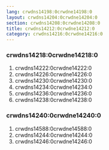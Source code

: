 ```yaml
---
lang: crwdns14198:0crwdne14198:0
layout: crwdns14204:0crwdne14204:0
section: crwdns14208:0crwdne14208:0
title: crwdns14212:0crwdne14212:0
category: crwdns14216:0crwdne14216:0
---
```


### crwdns14218:0crwdne14218:0
1. crwdns14222:0crwdne14222:0
1. crwdns14226:0crwdne14226:0
1. crwdns14230:0crwdne14230:0
1. crwdns14234:0crwdne14234:0
1. crwdns14236:0crwdne14236:0
1. crwdns14238:0crwdne14238:0

### crwdns14240:0crwdne14240:0
1. crwdns14588:0crwdne14588:0
1. crwdns14244:0crwdne14244:0
1. crwdns14246:0crwdne14246:0

